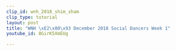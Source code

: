 ```yaml
---
clip_id: wnh_2018_shim_sham
clip_type: tutorial
layout: post
title: "WNH \xE2\x80\x93 December 2018 Social Dancers Week 1"
youtube_id: 8GirK5XmEUg

---
```


